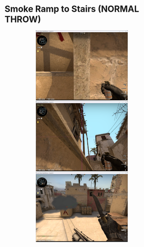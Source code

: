 # Smoke Ramp to Stairs (NORMAL THROW)
<div align="center">
  <img src="smoke_ramp_stairs_pos.png" alt="Position" width="300"/>
  <img src="smoke_ramp_stairs_angle.png" alt="Angle" width="300"/>
  <img src="smoke_ramp_stairs_result.png" alt="Result" width="300"/>
</div>
